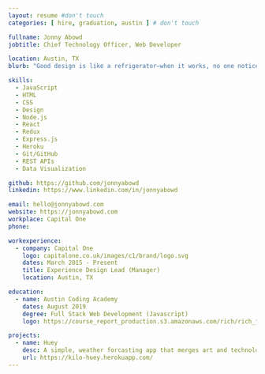 ```yaml
---
layout: resume #don't touch
categories: [ hire, graduation, austin ] # don't touch

fullname: Jonny Abowd
jobtitle: Chief Technology Officer, Web Developer

location: Austin, TX
blurb: "Good design is like a refrigerator—when it works, no one notices, but when it doesn’t, it sure stinks." –Irene Au

skills:
  - JavaScript
  - HTML
  - CSS
  - Design
  - Node.js
  - React
  - Redux
  - Express.js
  - Heroku
  - Git/GitHub
  - REST APIs
  - Data Visualization

github: https://github.com/jonnyabowd
linkedin: https://www.linkedin.com/in/jonnyabowd

email: hello@jonnyabowd.com
website: https://jonnyabowd.com
workplace: Capital One
phone:

workexperience:
  - company: Capital One
    logo: capitalone.co.uk/images/c1/brand/logo.svg
    dates: March 2015 - Present
    title: Experience Design Lead (Manager)
    location: Austin, TX

education:
  - name: Austin Coding Academy
    dates: August 2019
    degree: Full Stack Web Development (Javascript)
    logo: https://course_report_production.s3.amazonaws.com/rich/rich_files/rich_files/5062/s200/aca-logo-white-bckgnd-min.png

projects:
  - name: Huey
    desc: A simple, weather forcasting app that merges art and technology.
    url: https://kilo-huey.herokuapp.com/
---
```

